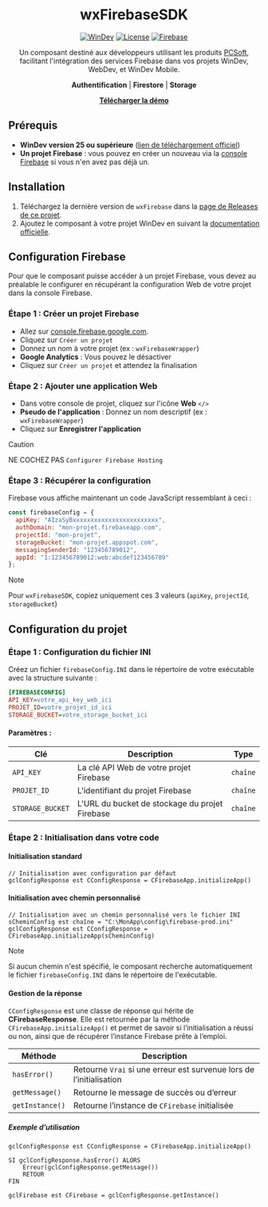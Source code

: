 <h1 align="center">wxFirebaseSDK</h1>

<div align="center">

[![WinDev](https://img.shields.io/badge/WinDev-25+-blue.svg?style=for-the-badge)](https://pcsoft.fr/)
[![License](https://img.shields.io/badge/License-MIT-green.svg?style=for-the-badge)](LICENSE)
[![Firebase](https://img.shields.io/badge/Firebase-REST_API-orange.svg?style=for-the-badge)](https://firebase.google.com/docs/reference/rest)

</div>

<p align="center">
    Un composant destiné aux développeurs utilisant les produits 
    <a href="https://pcsoft.fr/" target="_blank">PCSoft</a>, facilitant l'intégration des services Firebase dans vos projets WinDev, WebDev, et WinDev Mobile.
</p>

<p align="center">
    <strong>Authentification</strong> | <strong>Firestore</strong> | <strong>Storage</strong>
</p>

<p align="center">
    <a href="https://github.com/pcsoft-toolkit/wxFirebaseSDK/tree/main/Ressources/Exemple"><strong>Télécharger la démo</strong></a>
</p>

## Prérequis

- **WinDev version 25 ou supérieure** ([lien de téléchargement officiel](https://pcsoft.fr/st/telec/index.html))
- **Un projet Firebase** : vous pouvez en créer un nouveau via la [console Firebase](https://console.firebase.google.com/u/0/) si vous n'en avez pas déjà un.

## Installation

1. Téléchargez la dernière version de `wxFirebase` dans la [page de Releases de ce projet](https://github.com/pcsoft-toolkit/wxFirebaseSDK/releases).
2. Ajoutez le composant à votre projet WinDev en suivant la [documentation officielle](https://doc.pcsoft.fr/?2014006).

## Configuration Firebase

Pour que le composant puisse accéder à un projet Firebase, vous devez au préalable le configurer en récupérant la configuration Web de votre projet dans la console Firebase.

### Étape 1 : Créer un projet Firebase

- Allez sur [console.firebase.google.com](https://console.firebase.google.com).
- Cliquez sur `Créer un projet`
- Donnez un nom à votre projet (ex : `wxFirebaseWrapper`)
- **Google Analytics** : Vous pouvez le désactiver
- Cliquez sur `Créer un projet` et attendez la finalisation

### Étape 2 : Ajouter une application Web
- Dans votre console de projet, cliquez sur l'icône **Web** `</>`
- **Pseudo de l'application** : Donnez un nom descriptif (ex : `wxFirebaseWrapper`)
- Cliquez sur **Enregistrer l'application**
> [!CAUTION]
>  NE COCHEZ PAS `Configurer Firebase Hosting`

### Étape 3 : Récupérer la configuration
Firebase vous affiche maintenant un code JavaScript ressemblant à ceci :
```js
const firebaseConfig = {
  apiKey: "AIzaSyBxxxxxxxxxxxxxxxxxxxxxxxx",
  authDomain: "mon-projet.firebaseapp.com", 
  projectId: "mon-projet",
  storageBucket: "mon-projet.appspot.com",
  messagingSenderId: "123456789012",
  appId: "1:123456789012:web:abcdef123456789"
};
```
> [!NOTE]
> Pour `wxFirebaseSDK`, copiez uniquement ces 3 valeurs (`apiKey`, `projectId`, `storageBucket`)

## Configuration du projet
### Étape 1 : Configuration du fichier INI
Créez un fichier `firebaseConfig.INI` dans le répertoire de votre exécutable avec la structure suivante :
```ini
[FIREBASECONFIG]
API_KEY=votre_api_key_web_ici
PROJET_ID=votre_projet_id_ici
STORAGE_BUCKET=votre_storage_bucket_ici
```
#### Paramètres :
| Clé | Description | Type |
| --- | --- | --- |
| `API_KEY` | La clé API Web de votre projet Firebase | `chaîne`
| `PROJET_ID`  | L'identifiant du projet Firebase | `chaîne`
| `STORAGE_BUCKET` | L'URL du bucket de stockage du projet Firebase | `chaîne`

### Étape 2 : Initialisation dans votre code
#### Initialisation standard
```WLangage
// Initialisation avec configuration par défaut
gclConfigResponse est CConfigResponse = CFirebaseApp.initializeApp()
```
#### Initialisation avec chemin personnalisé
```WLangage
// Initialisation avec un chemin personnalisé vers le fichier INI
sCheminConfig est chaîne = "C:\MonApp\config\firebase-prod.ini"
gclConfigResponse est CConfigResponse = CFirebaseApp.initializeApp(sCheminConfig)
```
> [!NOTE]
> Si aucun chemin n'est spécifié, le composant recherche automatiquement le fichier `firebaseConfig.INI` dans le répertoire de l'exécutable.

#### Gestion de la réponse
`CConfigResponse` est une classe de réponse qui hérite de **CFirebaseResponse**.
Elle est retournée par la méthode `CFirebaseApp.initializeApp()` et permet de savoir si l’initialisation a réussi ou non, ainsi que de récupérer l’instance Firebase prête à l’emploi.

| Méthode | Description |
| --- | --- |
| `hasError()` | Retourne `Vrai` si une erreur est survenue lors de l’initialisation |
| `getMessage()`  | Retourne le message de succès ou d’erreur |
| `getInstance()` | Retourne l’instance de `CFirebase` initialisée |

##### Exemple d’utilisation
```WLangage
gclConfigResponse est CConfigResponse = CFirebaseApp.initializeApp()

SI gclConfigResponse.hasError() ALORS
	Erreur(gclConfigResponse.getMessage())
    RETOUR
FIN

gclFirebase est CFirebase = gclConfigResponse.getInstance()
```